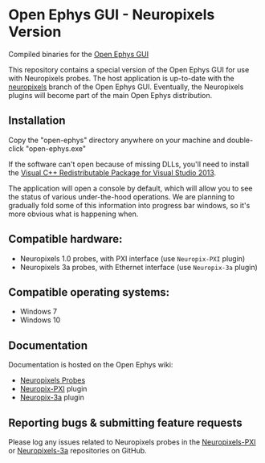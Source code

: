 # Open Ephys GUI - Neuropixels Version

Compiled binaries for the [Open Ephys GUI](https://github.com/open-ephys/plugin-GUI)

This repository contains a special version of the Open Ephys GUI for use with Neuropixels probes. The host application is up-to-date with the [neuropixels](https://github.com/open-ephys/plugin-GUI/tree/neuropixels) branch of the Open Ephys GUI. Eventually, the Neuropixels plugins will become part of the main Open Ephys distribution.


## Installation

Copy the "open-ephys" directory anywhere on your machine and double-click "open-ephys.exe"

If the software can't open because of missing DLLs, you'll need to install the [Visual C++ Redistributable Package for Visual Studio 2013](https://www.microsoft.com/en-us/download/details.aspx?id=40784).

The application will open a console by default, which will allow you to see the status of various under-the-hood operations. We are planning to gradually fold some of this information into progress bar windows, so it's more obvious what is happening when.


## Compatible hardware:

- Neuropixels 1.0 probes, with PXI interface (use `Neuropix-PXI` plugin)
- Neuropixels 3a probes, with Ethernet interface (use `Neuropix-3a` plugin)

## Compatible operating systems:

- Windows 7
- Windows 10

## Documentation

Documentation is hosted on the Open Ephys wiki:
- [Neuropixels Probes](https://open-ephys.atlassian.net/wiki/spaces/OEW/pages/77332482/Neuropixels+Probes)
- [Neuropix-PXI](https://open-ephys.atlassian.net/wiki/spaces/OEW/pages/963280903/Neuropix-PXI) plugin
- [Neuropix-3a](https://open-ephys.atlassian.net/wiki/spaces/OEW/pages/953548803/Neuropix-3a) plugin

## Reporting bugs & submitting feature requests

Please log any issues related to Neuropixels probes in the [Neuropixels-PXI](https://github.com/open-ephys/neuropixels-pxi/issues) or [Neuropixels-3a](https://github.com/open-ephys/neuropixels-3a/issues) repositories on GitHub.